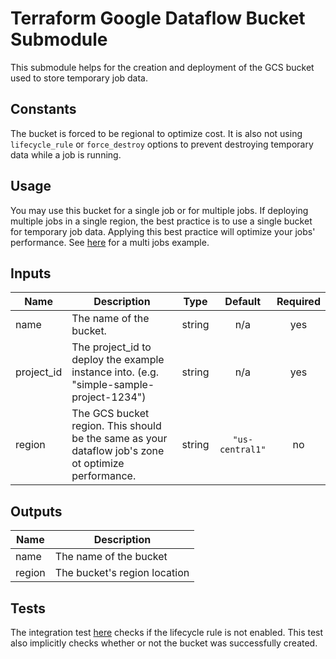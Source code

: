 # Terraform Google Dataflow Bucket Submodule

This submodule helps for the creation and deployment of the GCS bucket used to store temporary job data.

## Constants
The bucket is forced to be regional to optimize cost.
It is also not using `lifecycle_rule` or `force_destroy` options to prevent destroying temporary data while a job is running.


## Usage
You may use this bucket for a single job or for multiple jobs.
If deploying multiple jobs in a single region, the best practice is to use a single bucket for temporary job data.
Applying this best practice will optimize your jobs' performance.
See [here](../example/simple_example) for a multi jobs example.


[^]: (autogen_docs_start)

## Inputs

| Name | Description | Type | Default | Required |
|------|-------------|:----:|:-----:|:-----:|
| name | The name of the bucket. | string | n/a | yes |
| project\_id | The project_id to deploy the example instance into.  (e.g. "simple-sample-project-1234") | string | n/a | yes |
| region | The GCS bucket region. This should be the same as your dataflow job's zone ot optimize performance. | string | `"us-central1"` | no |

## Outputs

| Name | Description |
|------|-------------|
| name | The name of the bucket |
| region | The bucket's region location |

[^]: (autogen_docs_end)


## Tests

The integration test [here](../test/integration/simple_example/controls/gcloud.rb) checks if the lifecycle rule is not enabled.
This test also implicitly checks whether or not the bucket was successfully created.
